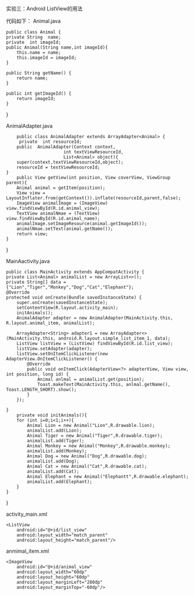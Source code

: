 实验三：Android ListView的用法

代码如下：
Animal.java


    public class Animal {
    private String  name;
    private  int imageId;
    public Animal(String name,int imageId){
        this.name = name;
        this.imageId = imageId;
    }

    public String getName() {
        return name;
    }

    public int getImageId() {
        return imageId;
    }

}



AnimalAdapter.java





        public class AnimalAdapter extends ArrayAdapter<Animal> {
         private  int resourceId;
        public  AnimalAdapter(Context context,
                          int textViewResourceId,
                          List<Animal> object){
        super(context,textViewResourceId,object);
        resourceId = textViewResourceId;
    }
        public View getView(int position, View coverView, ViewGroup parent){
        Animal animal = getItem(position);
        View view = LayoutInflater.from(getContext()).inflate(resourceId,parent,false);
        ImageView animalImage = (ImageView) view.findViewById(R.id.animal_view);
        TextView animalNmae = (TextView) view.findViewById(R.id.animal_name);
        animalImage.setImageResource(animal.getImageId());
        animalNmae.setText(animal.getName());
        return view;
    }
}



MainAactivity.java
    
    
    
    

    public class MainActivity extends AppCompatActivity {
    private List<Animal> animalList = new ArrayList<>();
    private String[] data ={"Lion","Tiger","Monkey","Dog","Cat","Elephant"};
    @Override
    protected void onCreate(Bundle savedInstanceState) {
        super.onCreate(savedInstanceState);
        setContentView(R.layout.activity_main);
        initAnimals();
        AnimalAdapter adapter = new AnimalAdapter(MainActivity.this, R.layout.animal_item, animalList);

        ArrayAdapter<String> adapter1 = new ArrayAdapter<>(MainActivity.this, android.R.layout.simple_list_item_1, data);
        ListView listView = (ListView) findViewById(R.id.list_view);
        listView.setAdapter(adapter);
        listView.setOnItemClickListener(new AdapterView.OnItemClickListener() {
            @Override
            public void onItemClick(AdapterView<?> adapterView, View view, int position, long id) {
                Animal anlmal = animalList.get(position);
                Toast.makeText(MainActivity.this, anlmal.getName(), Toast.LENGTH_SHORT).show();
            }
        });

    }
        private void initAnimals(){
        for (int i=0;i<1;i++){
            Animal Lion = new Animal("Lion",R.drawable.lion);
            animalList.add(Lion);
            Animal Tiger = new Animal("Tiger",R.drawable.tiger);
            animalList.add(Tiger);
            Animal Monkey = new Animal("Monkey",R.drawable.monkey);
            animalList.add(Monkey);
            Animal Dog = new Animal("Dog",R.drawable.dog);
            animalList.add(Dog);
            Animal Cat = new Animal("Cat",R.drawable.cat);
            animalList.add(Cat);
            Animal Elephant = new Animal("Elephantt",R.drawable.elephant);
            animalList.add(Elephant);
        }
    }
}


activity_main.xml

<?xml version="1.0" encoding="utf-8"?>
<LinearLayout xmlns:android="http://schemas.android.com/apk/res/android"
    xmlns:app="http://schemas.android.com/apk/res-auto"
    xmlns:tools="http://schemas.android.com/tools"
    android:layout_width="match_parent"
    android:layout_height="match_parent"
    tools:context=".MainActivity">

    <ListView
        android:id="@+id/list_view"
        android:layout_width="match_parent"
        android:layout_height="match_parent"/>
</LinearLayout>



anmimal_item.xml
    
    
    
    
    
    

<?xml version="1.0" encoding="utf-8"?>
<LinearLayout xmlns:android="http://schemas.android.com/apk/res/android"
    android:orientation="vertical" android:layout_width="match_parent"
    android:layout_height="match_parent">
    <TextView
        android:id="@+id/animal_name"
        android:layout_width="wrap_content"
        android:layout_height="wrap_content"
        android:layout_marginLeft="10dp"
        android:paddingTop="30dp"
        android:textSize="30dp"
        />

    <ImageView
        android:id="@+id/animal_view"
        android:layout_width="60dp"
        android:layout_height="60dp"
        android:layout_marginLeft="280dp"
        android:layout_marginTop="-60dp"/>

</LinearLayout>

